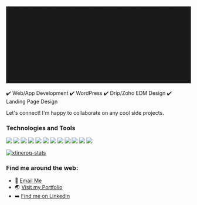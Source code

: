 ![header](https://raw.githubusercontent.com/xtineroq/xtineroq/master/header.gif)

✔️ Web/App Development  ✔️ WordPress  ✔️ Drip/Zoho EDM Design  ✔️ Landing Page Design

Let's connect! I'm happy to collaborate on any cool side projects.

### Technologies and Tools
![](https://img.shields.io/badge/Code-HTML-informational?style=flat&logo=html5&logoColor=white&color=00cccc)
![](https://img.shields.io/badge/Code-CSS-informational?style=flat&logo=css3&logoColor=white&color=00cccc)
![](https://img.shields.io/badge/Code-JavaScript-informational?style=flat&logo=javascript&logoColor=white&color=00cccc)
![](https://img.shields.io/badge/Code-NodeJS-informational?style=flat&logo=nodejs&logoColor=white&color=00cccc)
![](https://img.shields.io/badge/Tools-MySQL-informational?style=flat&logo=mysql&logoColor=white&color=00cccc)
![](https://img.shields.io/badge/Tools-MongoDB-informational?style=flat&logo=mongodb&logoColor=white&color=00cccc)
![](https://img.shields.io/badge/Tools-React-informational?style=flat&logo=react&logoColor=white&color=00cccc)
![](https://img.shields.io/badge/Tools-Redux-informational?style=flat&logo=redux&logoColor=white&color=00cccc)
![](https://img.shields.io/badge/Tools-Wordpress-informational?style=flat&logo=wordpress&logoColor=white&color=00cccc)
![](https://img.shields.io/badge/Tools-InVision-informational?style=flat&logo=invision&logoColor=white&color=00cccc)
![](https://img.shields.io/badge/Tools-Asana-informational?style=flat&logo=asana&logoColor=white&color=00cccc)
![](https://img.shields.io/badge/Tools-Canva-informational?style=flat&logo=canva&logoColor=white&color=00cccc)

[![xtineroq-stats](https://github-readme-stats.vercel.app/api?username=xtineroq&show_icons=true&theme=merko)](https://github.com/xtineroq/github-readme-stats)

### Find me around the web:
- 📩 [Email Me](mailto:mcroque89@gmail.com)
- 🌏 [Visit my Portfolio](https://xtineroq.github.io/)
- ➡️ [Find me on LinkedIn](https://www.linkedin.com/in/mcroque/)
